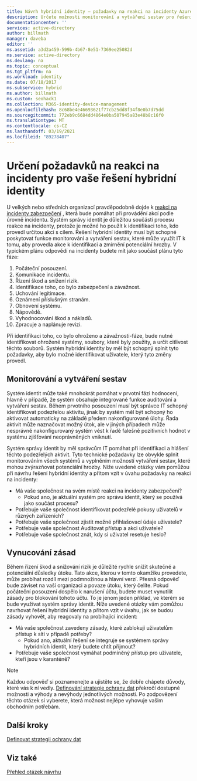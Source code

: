 ```yaml
---
title: Návrh hybridní identity – požadavky na reakci na incidenty Azure | Microsoft Docs
description: Určete možnosti monitorování a vytváření sestav pro řešení hybridní identity, které může využívat IT k tomu, aby mohly provádět akce pro identifikaci a zmírnění potenciálních hrozeb.
documentationcenter: ''
services: active-directory
author: billmath
manager: daveba
editor: ''
ms.assetid: a3d2a459-599b-4b67-8e51-7369ee25082d
ms.service: active-directory
ms.devlang: na
ms.topic: conceptual
ms.tgt_pltfrm: na
ms.workload: identity
ms.date: 07/18/2017
ms.subservice: hybrid
ms.author: billmath
ms.custom: seohack1
ms.collection: M365-identity-device-management
ms.openlocfilehash: 8c68be4e46693621f77cb25dd8f34f8e0b7d75dd
ms.sourcegitcommit: 772eb9c6684dd4864e0ba507945a83e48b8c16f0
ms.translationtype: MT
ms.contentlocale: cs-CZ
ms.lasthandoff: 03/19/2021
ms.locfileid: "89278407"
---
```

# <a name="determine-incident-response-requirements-for-your-hybrid-identity-solution"></a>Určení požadavků na reakci na incidenty pro vaše řešení hybridní identity
U velkých nebo středních organizací pravděpodobně dojde k [reakci na incidenty zabezpečení](/previous-versions/tn-archive/cc700825(v=technet.10)) , která bude pomáhat při provádění akcí podle úrovně incidentu. Systém správy identit je důležitou součástí procesu reakce na incidenty, protože je možné ho použít k identifikaci toho, kdo provedl určitou akci s cílem. Řešení hybridní identity musí být schopné poskytovat funkce monitorování a vytváření sestav, které může využít IT k tomu, aby provedla akce k identifikaci a zmírnění potenciální hrozby. V typickém plánu odpovědí na incidenty budete mít jako součást plánu tyto fáze:

1. Počáteční posouzení.
2. Komunikace incidentu.
3. Řízení škod a snížení rizik.
4. Identifikace toho, co bylo zabezpečení a závažnost.
5. Uchování legitimace.
6. Oznámení příslušným stranám.
7. Obnovení systému.
8. Nápovědě.
9. Vyhodnocování škod a nákladů.
10. Zpracuje a naplánuje revizi.

Při identifikaci toho, co bylo ohroženo a závažnosti-fáze, bude nutné identifikovat ohrožené systémy, soubory, které byly použity, a určit citlivost těchto souborů. Systém hybridní identity by měl být schopný splnit tyto požadavky, aby bylo možné identifikovat uživatele, který tyto změny provedl. 

## <a name="monitoring-and-reporting"></a>Monitorování a vytváření sestav
Systém identit může také mnohokrát pomáhat v prvotní fázi hodnocení, hlavně v případě, že systém obsahuje integrované funkce auditování a vytváření sestav. Během prvotního posouzení musí být správce IT schopný identifikovat podezřelou aktivitu, jinak by systém měl být schopný ho aktivovat automaticky na základě předem nakonfigurované úlohy. Řada aktivit může naznačovat možný útok, ale v jiných případech může nesprávně nakonfigurovaný systém vést k řadě falešně pozitivních hodnot v systému zjišťování neoprávněných vniknutí. 

Systém správy identit by měl správcům IT pomáhat při identifikaci a hlášení těchto podezřelých aktivit. Tyto technické požadavky lze obvykle splnit monitorováním všech systémů a vyplněním možností vytváření sestav, které mohou zvýrazňovat potenciální hrozby. Níže uvedené otázky vám pomůžou při návrhu řešení hybridní identity a přitom vzít v úvahu požadavky na reakci na incidenty:

* Má vaše společnost na svém místě reakci na incidenty zabezpečení?
  * Pokud ano, je aktuální systém pro správu identit, který se používá jako součást procesu?
* Potřebuje vaše společnost identifikovat podezřelé pokusy uživatelů v různých zařízeních?
* Potřebuje vaše společnost zjistit možné přihlašovací údaje uživatele?
* Potřebuje vaše společnost Auditovat přístup a akci uživatele?
* Potřebuje vaše společnost znát, kdy si uživatel resetuje heslo?

## <a name="policy-enforcement"></a>Vynucování zásad
Během řízení škod a snižování rizik je důležité rychle snížit skutečné a potenciální důsledky útoku. Tato akce, kterou v tomto okamžiku provedete, může probíhat rozdíl mezi podmnožinou a hlavní verzí. Přesná odpověď bude záviset na vaší organizaci a povaze útoku, který čelíte. Pokud počáteční posouzení dospělo k narušení účtu, budete muset vynutilit zásady pro blokování tohoto účtu. To je jenom jeden příklad, ve kterém se bude využívat systém správy identit. Níže uvedené otázky vám pomůžou navrhovat řešení hybridní identity a přitom vzít v úvahu, jak se budou zásady vyhovět, aby reagovaly na probíhající incident:

* Má vaše společnost zavedeny zásady, které zablokují uživatelům přístup k síti v případě potřeby?
  * Pokud ano, aktuální řešení se integruje se systémem správy hybridních identit, který budete chtít přijmout?
* Potřebuje vaše společnost vymáhat podmíněný přístup pro uživatele, kteří jsou v karanténě? 

> [!NOTE]
> Každou odpověď si poznamenejte a ujistěte se, že dobře chápete důvody, které vás k ní vedly. [Definování strategie ochrany dat](plan-hybrid-identity-design-considerations-data-protection-strategy.md) překročí dostupné možnosti a výhody a nevýhody jednotlivých možností.  Po zodpovězení těchto otázek si vyberete, která možnost nejlépe vyhovuje vašim obchodním potřebám.
> 
> 

## <a name="next-steps"></a>Další kroky
[Definovat strategii ochrany dat](plan-hybrid-identity-design-considerations-data-protection-strategy.md)

## <a name="see-also"></a>Viz také
[Přehled otázek návrhu](plan-hybrid-identity-design-considerations-overview.md)